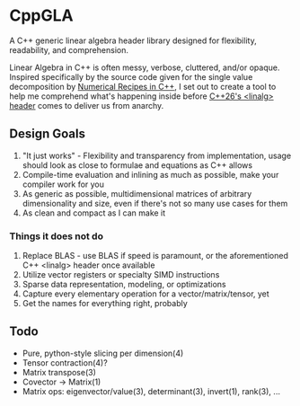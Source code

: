 # CppGLA

A C++ generic linear algebra header library designed for flexibility, readability, and comprehension.

Linear Algebra in C++ is often messy, verbose, cluttered, and/or opaque. Inspired specifically by the source code given for the single value decomposition by [Numerical Recipes in C++](https://numerical.recipes/book.html), I set out to create a tool to help me comprehend what's happening inside before [C++26's \<linalg\> header](https://en.cppreference.com/w/cpp/header/linalg) comes to deliver us from anarchy.

## Design Goals

1. "It just works" - Flexibility and transparency from implementation, usage should look as close to formulae and equations as C++ allows
1. Compile-time evaluation and inlining as much as possible, make your compiler work for you
1. As generic as possible, multidimensional matrices of arbitrary dimensionality and size, even if there's not so many use cases for them
1. As clean and compact as I can make it

### Things it does not do

1. Replace BLAS - use BLAS if speed is paramount, or the aforementioned C++ \<linalg\> header once available
1. Utilize vector registers or specialty SIMD instructions
1. Sparse data representation, modeling, or optimizations
1. Capture every elementary operation for a vector/matrix/tensor, yet
1. Get the names for everything right, probably

## Todo

- Pure, python-style slicing per dimension(4)
- Tensor contraction(4)?
- Matrix transpose(3)
- Covector -> Matrix(1)
- Matrix ops: eigenvector/value(3), determinant(3), invert(1), rank(3), ...
